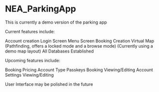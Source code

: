 # NEA_ParkingApp

This is currently a demo version of the parking app

Current features include:

Account creation
Login Screen
Menu Screen
Booking Creation
Virtual Map (Pathfinding, offers a locked mode and a browse mode) (Currently using a demo map layout)
All Databases Established

Upcoming features include:

Booking Pricing
Account Type Passkeys
Booking Viewing/Editing
Account Settings Viewing/Editing

User Interface may be polished in the future
